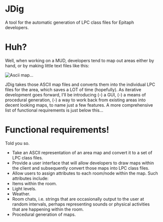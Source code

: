 JDig
====

A tool for the automatic generation of LPC class files for Epitaph developers.

Huh?
====

Well, when working on a MUD, developers tend to map out areas either by hand, or by making little text files like this:

![Ascii map...](https://i.imgur.com/BKJHnRn.png)


JDig takes those ASCII map files and converts them into the individual LPC files for the area, which saves a LOT of time (hopefully).  As iterative development goes forward, I'll be introducing (-) a GUI, (-) a means of procedural generation, (-) a way to work back from existing areas into decent looking maps, to name just a few features.  A more comprehensive list of functional requirements is just below this...

Functional requirements!
======================

Told you so.

- Take an ASCII representation of an area map and convert it to a set of LPC class files.
- Provide a user interface that will allow developers to draw maps within the client and subsequently convert those maps into LPC class files.
- Allow users to assign attributes to each room/node within the map.  Such attributes include:
 - Items within the room.
 - Light levels.
 - Weather.
 - Room chats, i.e. strings that are occasionally output to the user at random intervals, perhaps representing sounds or physical activities that are happening within the room.
- Procedural generation of maps.
